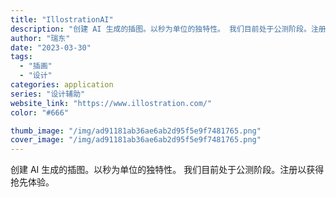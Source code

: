 ```yaml
---
title: "IllostrationAI"
description: "创建 AI 生成的插图。以秒为单位的独特性。 我们目前处于公测阶段。注册以获得抢先体验。"
author: "瑞东"
date: "2023-03-30"
tags:
  - "插画"
  - "设计"
categories: application
series: "设计辅助"
website_link: "https://www.illostration.com/"
color: "#666"

thumb_image: "/img/ad91181ab36ae6ab2d95f5e9f7481765.png"
cover_image: "/img/ad91181ab36ae6ab2d95f5e9f7481765.png"
---
```


创建 AI 生成的插图。以秒为单位的独特性。 我们目前处于公测阶段。注册以获得抢先体验。